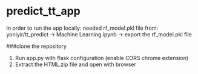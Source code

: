 # predict_tt_app

In order to run the app locally:
needed rf_model.pkl file from:
yoniyir/tt_predict -> Machine Learning.ipynb -> export the rf_model.pkl file

###clone the repository
1. Run app.py with flask configuration (enable CORS chrome extension)
2. Extract the HTML.zip file and open with browser
